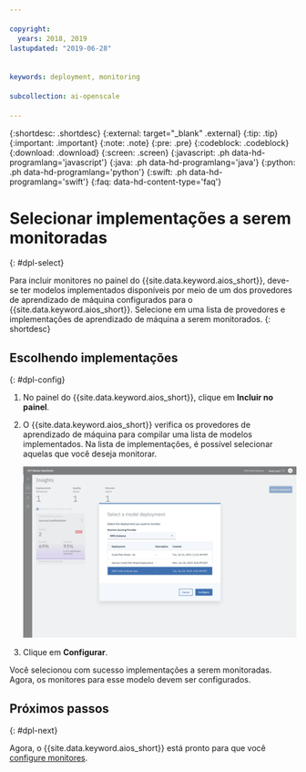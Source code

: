 ```yaml
---

copyright:
  years: 2018, 2019
lastupdated: "2019-06-28"


keywords: deployment, monitoring 

subcollection: ai-openscale

---
```


{:shortdesc: .shortdesc}
{:external: target="_blank" .external}
{:tip: .tip}
{:important: .important}
{:note: .note}
{:pre: .pre}
{:codeblock: .codeblock}
{:download: .download}
{:screen: .screen}
{:javascript: .ph data-hd-programlang='javascript'}
{:java: .ph data-hd-programlang='java'}
{:python: .ph data-hd-programlang='python'}
{:swift: .ph data-hd-programlang='swift'}
{:faq: data-hd-content-type='faq'}

# Selecionar implementações a serem monitoradas
{: #dpl-select}

Para incluir monitores no painel do {{site.data.keyword.aios_short}}, deve-se ter modelos implementados disponíveis por meio de um dos provedores de aprendizado de máquina configurados para o {{site.data.keyword.aios_short}}. Selecione em uma lista de provedores e implementações de aprendizado de máquina a serem monitorados.
{: shortdesc}

## Escolhendo implementações
{: #dpl-config}

1.  No painel do {{site.data.keyword.aios_short}}, clique em **Incluir no painel**.
1.  O {{site.data.keyword.aios_short}} verifica os provedores de aprendizado de máquina para compilar uma lista de modelos implementados. Na lista de implementações, é possível selecionar aquelas que você deseja monitorar.

    ![A janela pop-up Selecionar implementações é mostrada com o provedor de aprendizado de máquina selecionado e a lista de implementações disponíveis para esse provedor](images/wos-select-model-deployment.png)

1.  Clique em **Configurar**.

Você selecionou com sucesso implementações a serem monitoradas. Agora, os monitores para esse modelo devem ser configurados. 

## Próximos passos
{: #dpl-next}

Agora, o {{site.data.keyword.aios_short}} está pronto para que você [configure monitores](/docs/services/ai-openscale?topic=ai-openscale-mo-config).
